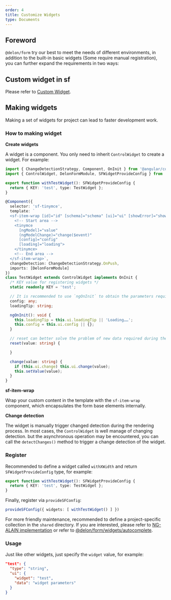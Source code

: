 ```yaml
---
order: 4
title: Customize Widgets
type: Documents
---
```


## Foreword

`@delon/form` try our best to meet the needs of different environments, in addition to the built-in basic widgets (Some require manual registration), you can further expand the requirements in two ways:

## Custom widget in sf

Please refer to [Custom Widget](/form/custom).

## Making widgets

Making a set of widgets for project can lead to faster development work.

### How to making widget

**Create widgets**

A widget is a component. You only need to inherit `ControlWidget` to create a widget. For example:

```ts
import { ChangeDetectionStrategy, Component, OnInit } from '@angular/core';
import { ControlWidget, DelonFormModule, SFWidgetProvideConfig } from '@delon/form';

export function withTestWidget(): SFWidgetProvideConfig {
  return { KEY: 'test', type: TestWidget };
}

@Component({
  selector: 'sf-tinymce',
  template: `
  <sf-item-wrap [id]="id" [schema]="schema" [ui]="ui" [showError]="showError" [error]="error" [showTitle]="schema.title">
    <!-- Start area -->
    <tinymce
      [ngModel]="value"
      (ngModelChange)="change($event)"
      [config]="config"
      [loading]="loading">
    </tinymce>
    <!-- End area -->
  </sf-item-wrap>`,
  changeDetection: ChangeDetectionStrategy.OnPush,
  imports: [DelonFormModule]
})
class TestWidget extends ControlWidget implements OnInit {
  /* KEY value for registering widgets */
  static readonly KEY = 'test';

  // It is recommended to use `ngOnInit` to obtain the parameters required by the component.
  config: any;
  loadingTip: string;

  ngOnInit(): void {
    this.loadingTip = this.ui.loadingTip || 'Loading……';
    this.config = this.ui.config || {};
  }

  // reset can better solve the problem of new data required during the form reset process
  reset(value: string) {

  }

  change(value: string) {
    if (this.ui.change) this.ui.change(value);
    this.setValue(value);
  }
}
```

**sf-item-wrap**

Wrap your custom content in the template with the `sf-item-wrap` component, which encapsulates the form base elements internally.

**Change detection**

The widget is manually trigger changed detection during the rendering process. In most cases, the `ControlWidget` is well manage of changing detection. but the asynchronous operation may be encountered, you can call the `detectChanges()` method to trigger a change detection of the widget.

### Register

Recommended to define a widget called `withXWidth` and return `SFWidgetProvideConfig` type, for example:

```ts
export function withTestWidget(): SFWidgetProvideConfig {
  return { KEY: 'test', type: TestWidget };
}
```

Finally, register via `provideSFConfig`:

```ts
provideSFConfig({ widgets: [ withTestWidget() ] })
```

For more friendly maintenance, recommended to define a project-specific collection in the `shared` directory. If you are interested, please refer to [NG-ALAIN implementation](https://github.com/ng-alain/ng-alain/blob/master/src/app/shared/json-schema/) or refer to [@delon/form/widgets/autocomplete](https://github.com/ng-alain/delon/tree/master/packages/form/widgets/autocomplete).

### Usage

Just like other widgets, just specify the `widget` value, for example:

```json
"test": {
  "type": "string",
  "ui": {
    "widget": "test",
    "data": "widget parameters"
  }
}
```
